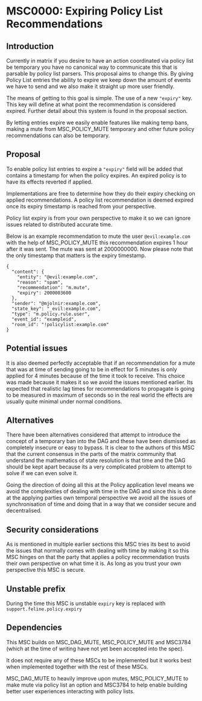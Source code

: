 # MSC0000: Expiring Policy List Recommendations

## Introduction

Currently in matrix if you desire to have an action coordinated via policy list be temporary you have
no canonical way to communicate this that is parsable by policy list parsers. This proposal aims to
change this. By giving Policy List entries the ability to expire we keep down the amount of events
we have to send and we also make it straight up more user friendly.

The means of getting to this goal is simple. The use of a new `"expiry"` key. This key will define
at what point the recommendation is considered expired. Further detail about this system is found in
the proposal section.

By letting entries expire we easily enable features like making temp bans, making a mute from MSC_POLICY_MUTE
temporary and other future policy recommendations can also be temporary.

## Proposal

To enable policy list entries to expire a `"expiry"` field will be added that contains a timestamp for
when the policy expires. An expired policy is to have its effects reverted if applied.

Implementations are free to determine how they do their expiry checking on applied recommendations.
A policy list recommendation is deemed expired once its expiry timestamp is reached from your perspective.

Policy list expiry is from your own perspective to make it so we can ignore issues related to distributed
accurate time.

Below is an example recommendation to mute the user `@evil:example.com` with the help of MSC_POLICY_MUTE
this recommendation expires 1 hour after it was sent. The mute was sent at 2000000000. Now please note that the
only timestamp that matters is the expiry timestamp.

```
{
  "content": {
    "entity": "@evil:example.com",
    "reason": "spam",
    "recommendation": "m.mute",
    "expiry": 2000003600
  },
  "sender": "@mjolnir:example.com",
  "state_key": "_evil:example.com",
  "type": "m.policy.rule.user",
  "event_id": "exampleid",
  "room_id": "!policylist:example.com"
}
```

## Potential issues

It is also deemed perfectly acceptable that if an recommendation for a mute that was at time of sending going
to be in effect for 5 minutes is only applied for 4 minutes because of the time it took to receive. This choice
was made because it makes it so we avoid the issues mentioned earlier. Its expected that realistic lag times
for recommendations to propagate is going to be measured in maximum of seconds so in the real world the effects
are usually quite minimal under normal conditions.

## Alternatives

There have been alternatives considered that attempt to introduce the concept of a temporary ban into the DAG
and these have been dismissed as completely insecure or easy to bypass. It is clear to the authors of this MSC
that the current consensus in the parts of the matrix community that understand the mathematics of state resolution
is that time and the DAG should be kept apart because its a very complicated problem to attempt to solve if
we can even solve it.

Going the direction of doing all this at the Policy application level means we avoid the complexities of
dealing with time in the DAG and since this is done at the applying parties own temporal perspective we avoid
all the issues of synchronisation of time and doing that in a way that we consider secure and decentralised.

## Security considerations

As is mentioned in multiple earlier sections this MSC tries its best to avoid the issues that normally comes
with dealing with time by making it so this MSC hinges on that the party that applies a policy recommendation
trusts their own perspective on what time it is. As long as you trust your own perspective this MSC is secure.

## Unstable prefix

During the time this MSC is unstable `expiry` key is replaced with `support.feline.policy.expiry`

## Dependencies

This MSC builds on MSC_DAG_MUTE, MSC_POLICY_MUTE and MSC3784 (which at the time of writing have not yet been accepted
into the spec).

It does not require any of these MSCs to be implemented but it works best when implemented together with the rest of these MSCs.

MSC_DAG_MUTE to heavily improve upon mutes, MSC_POLICY_MUTE to make mute via policy list an option
and MSC3784 to help enable building better user experiences interacting with policy lists.